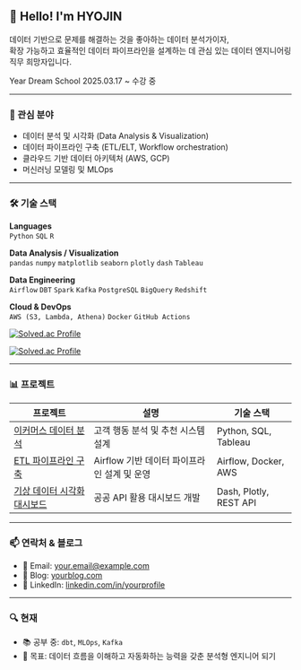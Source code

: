
## 👋 Hello! I'm HYOJIN
데이터 기반으로 문제를 해결하는 것을 좋아하는 데이터 분석가이자,  
확장 가능하고 효율적인 데이터 파이프라인을 설계하는 데 관심 있는 데이터 엔지니어링 직무 희망자입니다.

Year Dream School 2025.03.17 ~ 수강 중

---

### 💼 관심 분야
- 데이터 분석 및 시각화 (Data Analysis & Visualization)
- 데이터 파이프라인 구축 (ETL/ELT, Workflow orchestration)
- 클라우드 기반 데이터 아키텍처 (AWS, GCP)
- 머신러닝 모델링 및 MLOps

---

### 🛠️ 기술 스택

**Languages**  
`Python` `SQL` `R`

**Data Analysis / Visualization**  
`pandas` `numpy` `matplotlib` `seaborn` `plotly` `dash` `Tableau`

**Data Engineering**  
`Airflow` `DBT` `Spark` `Kafka` `PostgreSQL` `BigQuery` `Redshift`

**Cloud & DevOps**  
`AWS (S3, Lambda, Athena)` `Docker` `GitHub Actions`

[![Solved.ac Profile](http://mazassumnida.wtf/api/v2/generate_badge?boj=dooncoder1220)](https://solved.ac/dooncoder1220/)

[![Solved.ac Profile](http://mazassumnida.wtf/api/mini/generate_badge?boj=dooncoder1220)](https://solved.ac/dooncoder1220/)

---

### 📊 프로젝트

| 프로젝트 | 설명 | 기술 스택 |
|----------|------|-----------|
| [이커머스 데이터 분석](링크) | 고객 행동 분석 및 추천 시스템 설계 | Python, SQL, Tableau |
| [ETL 파이프라인 구축](링크) | Airflow 기반 데이터 파이프라인 설계 및 운영 | Airflow, Docker, AWS |
| [기상 데이터 시각화 대시보드](링크) | 공공 API 활용 대시보드 개발 | Dash, Plotly, REST API |

---

### 📫 연락처 & 블로그
- 📧 Email: your.email@example.com  
- 📝 Blog: [yourblog.com](https://yourblog.com)  
- 💼 LinkedIn: [linkedin.com/in/yourprofile](https://linkedin.com/in/yourprofile)

---

### 🔍 현재
- 📚 공부 중: `dbt`, `MLOps`, `Kafka`
- 🚀 목표: 데이터 흐름을 이해하고 자동화하는 능력을 갖춘 분석형 엔지니어 되기





<!--
**Doonco/Doonco** is a ✨ _special_ ✨ repository because its `README.md` (this file) appears on your GitHub profile.

Here are some ideas to get you started:

- 🔭 I’m currently working on ...
- 🌱 I’m currently learning ...
- 👯 I’m looking to collaborate on ...
- 🤔 I’m looking for help with ...
- 💬 Ask me about ...
- 📫 How to reach me: ...
- 😄 Pronouns: ...
- ⚡ Fun fact: ...
-->
